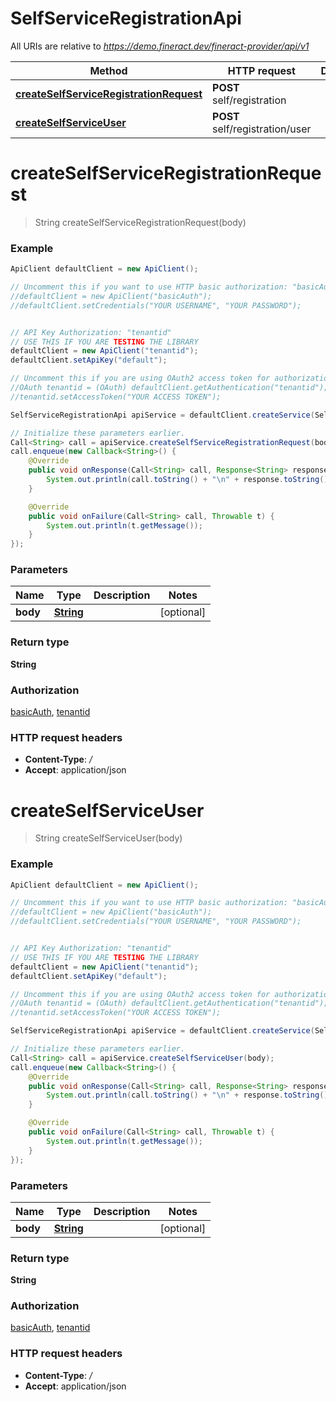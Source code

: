 # SelfServiceRegistrationApi

All URIs are relative to *https://demo.fineract.dev/fineract-provider/api/v1*

Method | HTTP request | Description
------------- | ------------- | -------------
[**createSelfServiceRegistrationRequest**](SelfServiceRegistrationApi.md#createSelfServiceRegistrationRequest) | **POST** self/registration | 
[**createSelfServiceUser**](SelfServiceRegistrationApi.md#createSelfServiceUser) | **POST** self/registration/user | 

<a name="createSelfServiceRegistrationRequest"></a>
# **createSelfServiceRegistrationRequest**
> String createSelfServiceRegistrationRequest(body)



### Example
```java
ApiClient defaultClient = new ApiClient();

// Uncomment this if you want to use HTTP basic authorization: "basicAuth"
//defaultClient = new ApiClient("basicAuth");
//defaultClient.setCredentials("YOUR USERNAME", "YOUR PASSWORD");


// API Key Authorization: "tenantid"
// USE THIS IF YOU ARE TESTING THE LIBRARY
defaultClient = new ApiClient("tenantid");
defaultClient.setApiKey("default");

// Uncomment this if you are using OAuth2 access token for authorization: "tenantid"
//OAuth tenantid = (OAuth) defaultClient.getAuthentication("tenantid");
//tenantid.setAccessToken("YOUR ACCESS TOKEN");

SelfServiceRegistrationApi apiService = defaultClient.createService(SelfServiceRegistrationApi.class);

// Initialize these parameters earlier.
Call<String> call = apiService.createSelfServiceRegistrationRequest(body);
call.enqueue(new Callback<String>() {
    @Override
    public void onResponse(Call<String> call, Response<String> response) {
        System.out.println(call.toString() + "\n" + response.toString());
    }

    @Override
    public void onFailure(Call<String> call, Throwable t) {
        System.out.println(t.getMessage());
    }
});

```

### Parameters

Name | Type | Description  | Notes
------------- | ------------- | ------------- | -------------
 **body** | [**String**](String.md)|  | [optional]

### Return type

**String**

### Authorization

[basicAuth](../README.md#basicAuth), [tenantid](../README.md#tenantid)

### HTTP request headers

 - **Content-Type**: */*
 - **Accept**: application/json

<a name="createSelfServiceUser"></a>
# **createSelfServiceUser**
> String createSelfServiceUser(body)



### Example
```java
ApiClient defaultClient = new ApiClient();

// Uncomment this if you want to use HTTP basic authorization: "basicAuth"
//defaultClient = new ApiClient("basicAuth");
//defaultClient.setCredentials("YOUR USERNAME", "YOUR PASSWORD");


// API Key Authorization: "tenantid"
// USE THIS IF YOU ARE TESTING THE LIBRARY
defaultClient = new ApiClient("tenantid");
defaultClient.setApiKey("default");

// Uncomment this if you are using OAuth2 access token for authorization: "tenantid"
//OAuth tenantid = (OAuth) defaultClient.getAuthentication("tenantid");
//tenantid.setAccessToken("YOUR ACCESS TOKEN");

SelfServiceRegistrationApi apiService = defaultClient.createService(SelfServiceRegistrationApi.class);

// Initialize these parameters earlier.
Call<String> call = apiService.createSelfServiceUser(body);
call.enqueue(new Callback<String>() {
    @Override
    public void onResponse(Call<String> call, Response<String> response) {
        System.out.println(call.toString() + "\n" + response.toString());
    }

    @Override
    public void onFailure(Call<String> call, Throwable t) {
        System.out.println(t.getMessage());
    }
});

```

### Parameters

Name | Type | Description  | Notes
------------- | ------------- | ------------- | -------------
 **body** | [**String**](String.md)|  | [optional]

### Return type

**String**

### Authorization

[basicAuth](../README.md#basicAuth), [tenantid](../README.md#tenantid)

### HTTP request headers

 - **Content-Type**: */*
 - **Accept**: application/json

